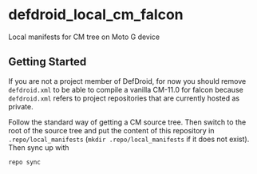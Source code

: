 defdroid_local_cm_falcon
========================

Local manifests for CM tree on Moto G device

Getting Started
---------------
If you are not a project member of DefDroid, for now you should remove `defdroid.xml` 
to be able to compile a vanilla CM-11.0 for falcon because `defdroid.xml` refers to 
project repositories that are currently hosted as private.


Follow the standard way of getting a CM source tree. Then 
switch to the root of the source tree and put the content of
this repository in `.repo/local_manifests` (`mkdir .repo/local_manifests` 
if it does not exist).
Then sync up with
```
repo sync
```
